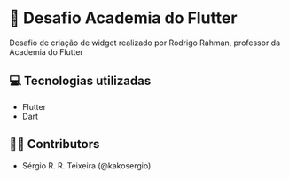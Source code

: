 # :notebook: Desafio Academia do Flutter

Desafio de criação de widget realizado por Rodrigo Rahman, professor da Academia do Flutter

## :computer: Tecnologias utilizadas

- Flutter
- Dart

## :man_scientist: Contributors
- Sérgio R. R. Teixeira (@kakosergio)
